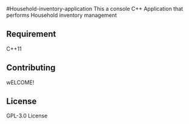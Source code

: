 #Household-inventory-application
This a console C++ Application that performs Household inventory management 

## Requirement
C++11

## Contributing
wELCOME!

## License
GPL-3.0 License
